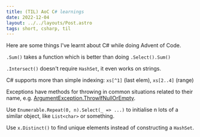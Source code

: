 ```yaml
---
title: (TIL) AoC C# learnings
date: 2022-12-04
layout: ../../layouts/Post.astro
tags: short, csharp, til
---
```


Here are some things I've learnt about C# while doing Advent of Code.

`.Sum()` takes a function which is better than doing `.Select().Sum()`

`.Intersect()` doesn't require `HashSet`, it even works on strings.

C# supports more than simple indexing: `xs[^1]` (last elem), `xs[2..4]` (range)

Exceptions have methods for throwing in common situations related to their name, e.g. [ArgumentException.ThrowIfNullOrEmpty](https://learn.microsoft.com/en-us/dotnet/api/system.argumentexception.throwifnullorempty?view=net-7.0).

Use `Enumerable.Repeat(0, n).Select(_ => ...)` to initialise n lots of a similar object, like `List<char>` or something.

Use `x.Distinct()` to find unique elements instead of constructing a `HashSet`.
